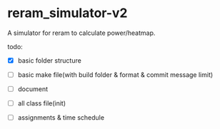 # reram_simulator-v2
A simulator for reram to calculate power/heatmap.

todo:
- [x] basic folder structure
- [ ] basic make file(with build folder & format & commit message limit)
- [ ] document
- [ ] all class file(init)
- [ ] assignments & time schedule


